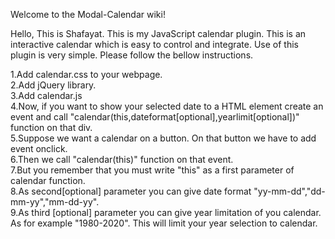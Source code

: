 Welcome to the Modal-Calendar wiki!

Hello,
This is Shafayat. This is my JavaScript calendar plugin. This is an interactive calendar which is easy to control and integrate.
Use of this plugin is very simple. Please follow the bellow instructions.

1.Add calendar.css to your webpage.<br>
2.Add jQuery library.<br>
3.Add calendar.js<br>
4.Now, if you want to show your selected date to a HTML element create an event and call "calendar(this,dateformat[optional],yearlimit[optional])" function on that div.<br>
5.Suppose we want a calendar on a button. On that button we have to add event onclick.<br>
6.Then we call "calendar(this)" function on that event.<br>
7.But you remember that you must write "this" as a first parameter of calendar function.<br>
8.As second[optional] parameter you can give date format "yy-mm-dd","dd-mm-yy","mm-dd-yy".<br>
9.As third [optional] parameter you can give year limitation of you calendar. As for example "1980-2020". This will limit your year selection to calendar.
